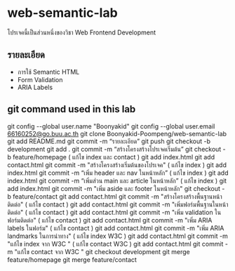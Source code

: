 # web-semantic-lab
โปรเจคนี้เป็นส่วนหนึ่งของวิชา Web Frontend Development 

## รายละเอียด 
- การใช้ Semantic HTML
- Form Validation
- ARIA Labels

## git command used in this lab
git config --global user.name "Boonyakid"
git config --global user.email 66160252@go.buu.ac.th
git clone Boonyakid-Poompeng/web-semantic-lab
git add README.md
git commit -m “รายละเอียด”
git push
git checkout -b development
git add .
git commit -m “สร้างโครงสร้างโปรเจคเริ่มต้น”
git checkout -b feature/homepage
( แก้ไข index และ contact )
git add index.html
git add contact.html
git commit -m "สร้างโครงสร้างเริ่มต้นของโปรเจค"
( แก้ไข index )
git add index.html
git commit -m “เพิ่ม header และ nav ในหน้าหลัก”
( แก้ไข index ) 
git add index.html
git commit -m “เพิ่มส่วน main และ article ในหน้าหลัก”
( แก้ไข index )
git add index.html
git commit -m "เพิ่ม aside และ footer ในหน้าหลัก"
git checkout -b feature/contact
git add contact.html
git commit -m "สร้างโครงสร้างพื้นฐานหน้าติดต่อ"
( แก้ไข contact )
git add contact.html
git commit -m "เพิ่มฟอร์มพื้นฐานในหน้าติดต่อ"
( แก้ไข contact )
git add contact.html
git commit -m "เพิ่ม validation ในฟอร์มติดต่อ"
( แก้ไข contact )
git add contact.html
git commit -m "เพิ่ม ARIA labels ในฟอร์ม"
( แก้ไข contact )
git add contact.html
git commit -m "เพิ่ม ARIA landmarks ในการนําทาง"
( แก้ไข index W3C )
git add contact.html
git commit -m "แก้ไข index จาก W3C "
( แก้ไข contact W3C )
git add contact.html
git commit -m "แก้ไข contact จาก W3C "
git checkout development
git merge feature/homepage
git merge feature/contact